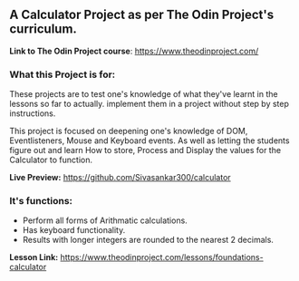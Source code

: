 ## **A Calculator Project** as per The Odin Project's curriculum.

**Link to The Odin Project course**: https://www.theodinproject.com/

### What this Project is for:
 These projects are to test one's knowledge of what they've learnt in the lessons so far to actually.
 implement them in a project without step by step instructions.

 This project is focused on deepening one's knowledge of DOM, Eventlisteners, Mouse and Keyboard events.
 As well as letting the students figure out and learn How to store, Process and Display the values for the Calculator to function.

**Live Preview:** https://github.com/Sivasankar300/calculator

### It's functions:
- Perform all forms of Arithmatic calculations.
- Has keyboard functionality.
- Results with longer integers are rounded to the nearest 2 decimals.

**Lesson Link:** https://www.theodinproject.com/lessons/foundations-calculator



